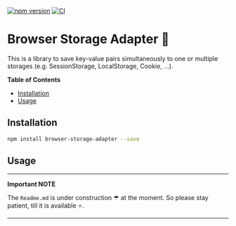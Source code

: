 [![npm version](https://badge.fury.io/js/browser-storage-adapter.svg)](https://badge.fury.io/js/browser-storage-adapter)
[![CI](https://github.com/tada5hi/browser-storage-adapter/actions/workflows/main.yml/badge.svg)](https://github.com/tada5hi/browser-storage-adapter/actions/workflows/main.yml)

# Browser Storage Adapter 💾
This is a library to save key-value pairs simultaneously to one or multiple storages (e.g. SessionStorage, LocalStorage, Cookie, ...).

**Table of Contents**

- [Installation](#installation)
- [Usage](#usage)

## Installation

```bash
npm install browser-storage-adapter --save
```

## Usage

---
**Important NOTE**

The `Readme.md` is under construction ☂ at the moment. So please stay patient, till it is available ⭐.

---
